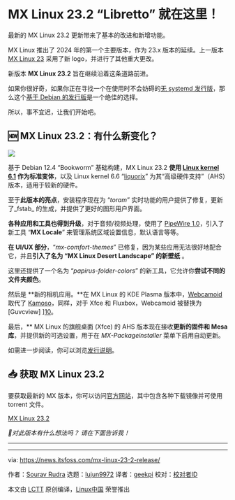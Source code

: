 [#]: subject: "MX Linux 23.2 'Libretto' is Here!"
[#]: via: "https://news.itsfoss.com/mx-linux-23-2-release/"
[#]: author: "Sourav Rudra https://news.itsfoss.com/author/sourav/"
[#]: collector: "lujun9972/lctt-scripts-1705972010"
[#]: translator: "geekpi"
[#]: reviewer: " "
[#]: publisher: " "
[#]: url: " "

MX Linux 23.2 “Libretto” 就在这里！
======
最新的 MX Linux 23.2 更新带来了基本的改进和新增功能。

MX Linux 推出了 2024 年的第一个主要版本，作为 23.x 版本的延续。上一版本 [MX Linux 23][1] 采用了新 logo，并进行了其他重大更改。

新版本 **MX Linux 23.2** 旨在继续沿着这条道路前进。

如果你很好奇，如果你正在寻找一个在使用时不会妨碍的[无 systemd 发行版][3]，那么这个[基于 Debian 的发行版][2]是一个绝佳的选择。

所以，事不宜迟，让我们开始吧。

## 🆕 MX Linux 23.2：有什么新变化？

![][4]

基于 Debian 12.4 “Bookworm” 基础构建，MX Linux 23.2 **使用 [Linux kernel 6.1][5] 作为标准变体**，以及 Linux kernel 6.6 “[liquorix][6]” 为其“高级硬件支持”（AHS）版本，适用于较新的硬件。

至于**此版本的亮点**，安装程序现在为 “_toram_” 实时功能的用户提供了修复，更新了_fstab_ 的生成，并提供了更好的图形用户界面。

**各种应用和工具也得到升级**，对于音频/视频处理，使用了 [PipeWire 1.0][7]，引入了新工具 “**MX Locale**” 来管理系统区域设置信息，默认语言等等。

**在 UI/UX 部分**，“_mx-comfort-themes_” 已修复，因为某些应用无法很好地配合它，并且**引入了名为 “MX Linux Desert Landscape” 的新壁纸** 。

这里还提供了一个名为 “_papirus-folder-colors_” 的新工具，它允许你**尝试不同的文件夹颜色**。

然后是 **新的相机应用。**在 MX Linux 的 KDE Plasma 版本中，[Webcamoid][8] 取代了 [Kamoso][9]，同样，对于 Xfce 和 Fluxbox，Webcamoid 被替换为 [Guvcview] ][10]。

最后，** MX Linux 的旗舰桌面 (Xfce) 的 AHS 版本现在接收**更新的固件和 Mesa 库**，并提供新的可选设置，用于在 _MX-Packageinstaller_ 菜单下启用自动更新。

如需进一步阅读，你可以浏览[发行说明][11]。

## 📥 获取 MX Linux 23.2

要获取最新的 MX 版本，你可以访问[官方网站][12]，其中包含各种下载镜像并可使用 torrent 文件。

[MX Linux 23.2][12]

_💬对此版本有什么想法吗？ 请在下面告诉我！_

* * *

--------------------------------------------------------------------------------

via: https://news.itsfoss.com/mx-linux-23-2-release/

作者：[Sourav Rudra][a]
选题：[lujun9972][b]
译者：[geekpi](https://github.com/geekpi)
校对：[校对者ID](https://github.com/校对者ID)

本文由 [LCTT](https://github.com/LCTT/TranslateProject) 原创编译，[Linux中国](https://linux.cn/) 荣誉推出

[a]: https://news.itsfoss.com/author/sourav/
[b]: https://github.com/lujun9972
[1]: https://news.itsfoss.com/mx-linux-23-release/
[2]: https://itsfoss.com/debian-based-distros/
[3]: https://itsfoss.com/systemd-free-distros/
[4]: https://news.itsfoss.com/content/images/2024/01/MX_Linux_23.2.jpg
[5]: https://news.itsfoss.com/linux-kernel-6-1-release/
[6]: https://liquorix.net/
[7]: https://gitlab.freedesktop.org/pipewire/pipewire/-/releases/1.0.0
[8]: https://webcamoid.github.io/
[9]: https://apps.kde.org/kamoso/
[10]: https://guvcview.sourceforge.net/
[11]: https://mxlinux.org/blog/mx-23-2-libretto-released/
[12]: https://mxlinux.org/download-links/
